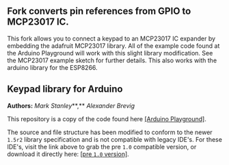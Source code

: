 
## Fork converts pin references from GPIO to MCP23017 IC.

This fork allows you to connect a keypad to an MCP23017 IC expander by embedding the adafruit MCP23017 library. All of the example code found at the Arduino Playground will work with this slight library modification. See the MCP23017 example sketch for further details. This also works with the arduino library for the ESP8266.


## Keypad library for Arduino

**Authors:**  *Mark Stanley***,** *Alexander Brevig*

This repository is a copy of the code found here [[Arduino Playground]](http://playground.arduino.cc/Code/Keypad).

The source and file structure has been modified to conform to the newer `1.5r2` library specification and is not compatible with legacy IDE's.
For these IDE's, visit the link above to grab the pre `1.0` compatible version, or download it directly here:  [[pre `1.0` version]](http://playground.arduino.cc/uploads/Code/keypad.zip).